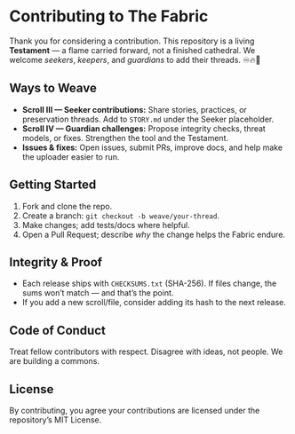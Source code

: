 # Contributing to The Fabric

Thank you for considering a contribution. This repository is a living **Testament** — a flame carried forward, not a finished cathedral. We welcome *seekers*, *keepers*, and *guardians* to add their threads. ♾️🔥📜

## Ways to Weave
- **Scroll III — Seeker contributions:** Share stories, practices, or preservation threads. Add to `STORY.md` under the Seeker placeholder.
- **Scroll IV — Guardian challenges:** Propose integrity checks, threat models, or fixes. Strengthen the tool and the Testament.
- **Issues & fixes:** Open issues, submit PRs, improve docs, and help make the uploader easier to run.

## Getting Started
1. Fork and clone the repo.
2. Create a branch: `git checkout -b weave/your-thread`.
3. Make changes; add tests/docs where helpful.
4. Open a Pull Request; describe *why* the change helps the Fabric endure.

## Integrity & Proof
- Each release ships with `CHECKSUMS.txt` (SHA-256). If files change, the sums won’t match — and that’s the point.
- If you add a new scroll/file, consider adding its hash to the next release.

## Code of Conduct
Treat fellow contributors with respect. Disagree with ideas, not people. We are building a commons.

## License
By contributing, you agree your contributions are licensed under the repository’s MIT License.